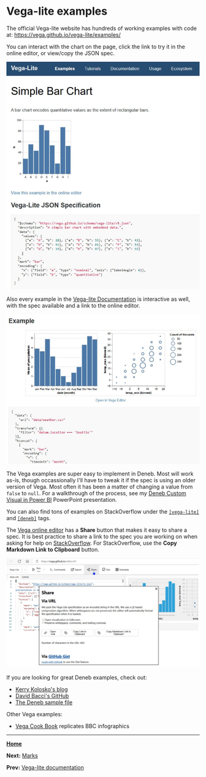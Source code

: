 # Vega-lite examples
The official Vega-lite website has hundreds of working examples with code at: https://vega.github.io/vega-lite/examples/

You can interact with the chart on the page, click the link to try it in the online editor, or view/copy the JSON spec.

![Simple Bar Chart](SimpleBarChartExample.jpg)

Also every example in the [Vega-lite Documentation](https://vega.github.io/vega-lite/docs/) is interactive as well, with the spec available and a link to the online editor.

![Documentation example](DocumentationExample.jpg)

The Vega examples are super easy to implement in Deneb. Most will work as-is, though occassionally I'll have to tweak it if the spec is using an older version of Vega. Most often it has been a matter of changing a value from `false` to `null`. For a walkthrough of the process, see my [Deneb Custom Visual in Power BI](https://github.com/somedaygone/deneb-help/blob/main/Wow/Deneb%20Custom%20Visual%20in%20Power%20BI.pptx) PowerPoint presentation.

You can also find tons of examples on StackOverflow under the [`[vega-lite]`](https://stackoverflow.com/questions/tagged/vega-lite) and [`[deneb]`](https://stackoverflow.com/questions/tagged/deneb) tags.

The [Vega online editor](https://vega.github.io/editor/#/) has a **Share** button that makes it easy to share a spec. It is best practice to share a link to the spec you are working on when asking for help on [StackOverflow](https://stackoverflow.com/questions/tagged/vega-lite). For StackOverflow, use the **Copy Markdown Link to Clipboard** button.

![Editor share](EditorShare.jpg)

If you are looking for great Deneb examples, check out:
- [Kerry Kolosko's blog](https://kerrykolosko.com/category/custom-visualisations/deneb/)
- [David Bacci's GitHub](https://github.com/PBI-David/Deneb-Showcase)
- [The Deneb sample file](https://appsource.powerbi.com/deneb.deneb7E15AEF80B9E4D4F8E12924291ECE89A.1.4.0.0.pbix)

Other Vega examples:
- [Vega Cook Book](https://github.com/aezarebski/vegacookbook) replicates BBC infographics
---
[**Home**](../README.md)

**Next:** [Marks](./marks.md)

**Prev:** [Vega-lite documentation](./vega-lite-doc.md)
